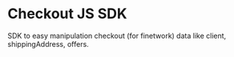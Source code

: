 # Checkout JS SDK

SDK to easy manipulation checkout (for finetwork) data like client, shippingAddress, offers.

